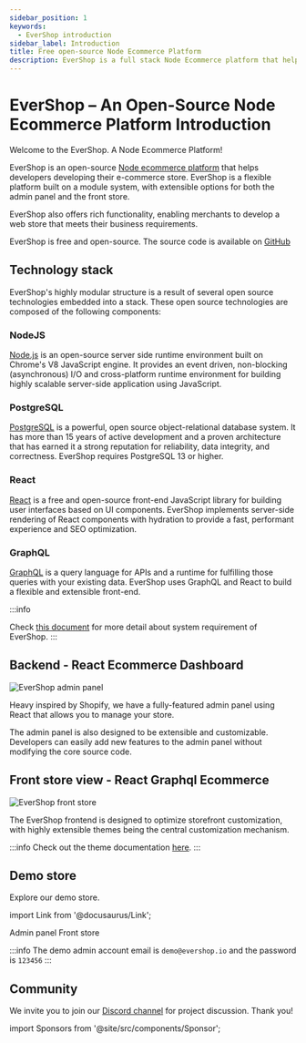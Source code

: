 ```yaml
---
sidebar_position: 1
keywords:
  - EverShop introduction
sidebar_label: Introduction
title: Free open-source Node Ecommerce Platform
description: EverShop is a full stack Node Ecommerce platform that helps developing an e-commerce store. EverShop is a flexible with both admin panel and front store are extensible.
---
```


# EverShop – An Open-Source Node Ecommerce Platform Introduction

Welcome to the EverShop. A Node Ecommerce Platform!

EverShop is an open-source [Node ecommerce platform](/) that helps developers developing their e-commerce store. EverShop is a flexible platform built on a module system, with extensible options for both the admin panel and the front store.

EverShop also offers rich functionality, enabling merchants to develop a web store that meets their business requirements.

EverShop is free and open-source. The source code is available on [GitHub](https://github.com/evershopcommerce/evershop)

## Technology stack

EverShop's highly modular structure is a result of several open source technologies embedded into a stack. These open source technologies are composed of the following components:

### NodeJS

[Node.js](https://nodejs.org/en/) is an open-source server side runtime environment built on Chrome's V8 JavaScript engine. It provides an event driven, non-blocking (asynchronous) I/O and cross-platform runtime environment for building highly scalable server-side application using JavaScript.

### PostgreSQL

[PostgreSQL](https://www.postgresql.org/) is a powerful, open source object-relational database system. It has more than 15 years of active development and a proven architecture that has earned it a strong reputation for reliability, data integrity, and correctness. EverShop requires PostgreSQL 13 or higher.

### React

[React](https://reactjs.org/) is a free and open-source front-end JavaScript library for building user interfaces based on UI components. EverShop implements server-side rendering of React components with hydration to provide a fast, performant experience and SEO optimization.

### GraphQL

[GraphQL](https://graphql.org/) is a query language for APIs and a runtime for fulfilling those queries with your existing data. EverShop uses GraphQL and React to build a flexible and extensible front-end.

:::info

Check [this document](/docs/development/getting-started/system-requirements) for more detail about system requirement of EverShop.
:::

## Backend - React Ecommerce Dashboard

![EverShop admin panel](./img/backend.png "EverShop admin panel")

Heavy inspired by Shopify, we have a fully-featured admin panel using React that allows you to manage your store.

The admin panel is also designed to be extensible and customizable. Developers can easily add new features to the admin panel without modifying the core source code.

## Front store view - React Graphql Ecommerce

![EverShop front store](./img/evershop-product-detail.png "EverShop front store")

The EverShop frontend is designed to optimize storefront customization, with highly extensible themes being the central customization mechanism.

:::info
Check out the theme documentation [here](/docs/development/theme/theme-overview).
:::

## Demo store

Explore our demo store.

import Link from '@docusaurus/Link';

<div className="flex justify-center gap-5">
<Link
            className="button button--primary button--lg"
            to="https://demo.evershop.io/admin/">
            Admin panel
          </Link>
<Link
            className="button button--primary button--lg"
            to="https://demo.evershop.io/">
            Front store
          </Link>
</div>

:::info
The demo admin account email is `demo@evershop.io` and the password is `123456`
:::

## Community

We invite you to join our [Discord channel](https://discord.com/invite/GSzt7dt7RM) for project discussion. Thank you!

import Sponsors from '@site/src/components/Sponsor';

<Sponsors/>
